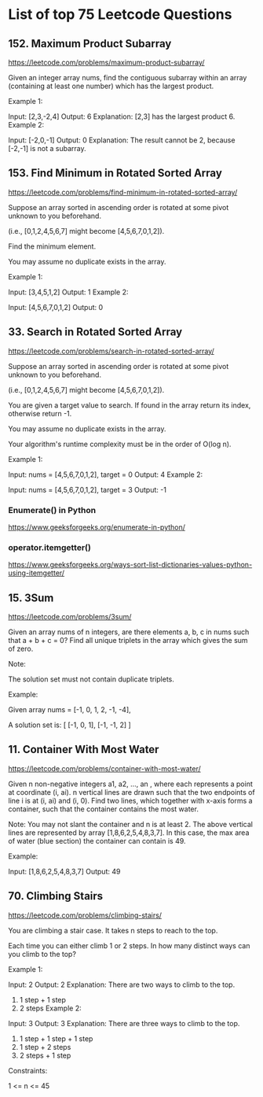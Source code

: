 # List of top 75 Leetcode Questions
## 152. Maximum Product Subarray
https://leetcode.com/problems/maximum-product-subarray/

Given an integer array nums, find the contiguous subarray within an array (containing at least one number) which has the largest product.

Example 1:

Input: [2,3,-2,4]
Output: 6
Explanation: [2,3] has the largest product 6.
Example 2:

Input: [-2,0,-1]
Output: 0
Explanation: The result cannot be 2, because [-2,-1] is not a subarray.

## 153. Find Minimum in Rotated Sorted Array
https://leetcode.com/problems/find-minimum-in-rotated-sorted-array/

Suppose an array sorted in ascending order is rotated at some pivot unknown to you beforehand.

(i.e.,  [0,1,2,4,5,6,7] might become  [4,5,6,7,0,1,2]).

Find the minimum element.

You may assume no duplicate exists in the array.

Example 1:

Input: [3,4,5,1,2] 
Output: 1
Example 2:

Input: [4,5,6,7,0,1,2]
Output: 0

## 33. Search in Rotated Sorted Array
https://leetcode.com/problems/search-in-rotated-sorted-array/

Suppose an array sorted in ascending order is rotated at some pivot unknown to you beforehand.

(i.e., [0,1,2,4,5,6,7] might become [4,5,6,7,0,1,2]).

You are given a target value to search. If found in the array return its index, otherwise return -1.

You may assume no duplicate exists in the array.

Your algorithm's runtime complexity must be in the order of O(log n).

Example 1:

Input: nums = [4,5,6,7,0,1,2], target = 0
Output: 4
Example 2:

Input: nums = [4,5,6,7,0,1,2], target = 3
Output: -1

### Enumerate() in Python
https://www.geeksforgeeks.org/enumerate-in-python/

### operator.itemgetter()
https://www.geeksforgeeks.org/ways-sort-list-dictionaries-values-python-using-itemgetter/

## 15. 3Sum
https://leetcode.com/problems/3sum/

Given an array nums of n integers, are there elements a, b, c in nums such that a + b + c = 0? Find all unique triplets in the array which gives the sum of zero.

Note:

The solution set must not contain duplicate triplets.

Example:

Given array nums = [-1, 0, 1, 2, -1, -4],

A solution set is:
[
  [-1, 0, 1],
  [-1, -1, 2]
]

## 11. Container With Most Water
https://leetcode.com/problems/container-with-most-water/

Given n non-negative integers a1, a2, ..., an , where each represents a point at coordinate (i, ai). n vertical lines are drawn such that the two endpoints of line i is at (i, ai) and (i, 0). Find two lines, which together with x-axis forms a container, such that the container contains the most water.

Note: You may not slant the container and n is at least 2.
The above vertical lines are represented by array [1,8,6,2,5,4,8,3,7]. In this case, the max area of water (blue section) the container can contain is 49.

 

Example:

Input: [1,8,6,2,5,4,8,3,7]
Output: 49
## 70. Climbing Stairs
https://leetcode.com/problems/climbing-stairs/

You are climbing a stair case. It takes n steps to reach to the top.

Each time you can either climb 1 or 2 steps. In how many distinct ways can you climb to the top?

Example 1:

Input: 2
Output: 2
Explanation: There are two ways to climb to the top.
1. 1 step + 1 step
2. 2 steps
Example 2:

Input: 3
Output: 3
Explanation: There are three ways to climb to the top.
1. 1 step + 1 step + 1 step
2. 1 step + 2 steps
3. 2 steps + 1 step
 

Constraints:

1 <= n <= 45
